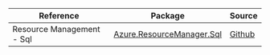 | Reference | Package | Source |
|---|---|---|
|Resource Management - Sql|[Azure.ResourceManager.Sql](https://www.nuget.org/packages/Azure.ResourceManager.Sql)|[Github](https://github.com/Azure/azure-sdk-for-net/blob/main/sdk/sqlmanagement/Azure.ResourceManager.Sql)|

